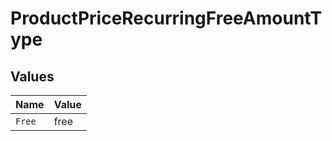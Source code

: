 # ProductPriceRecurringFreeAmountType


## Values

| Name   | Value  |
| ------ | ------ |
| `Free` | free   |